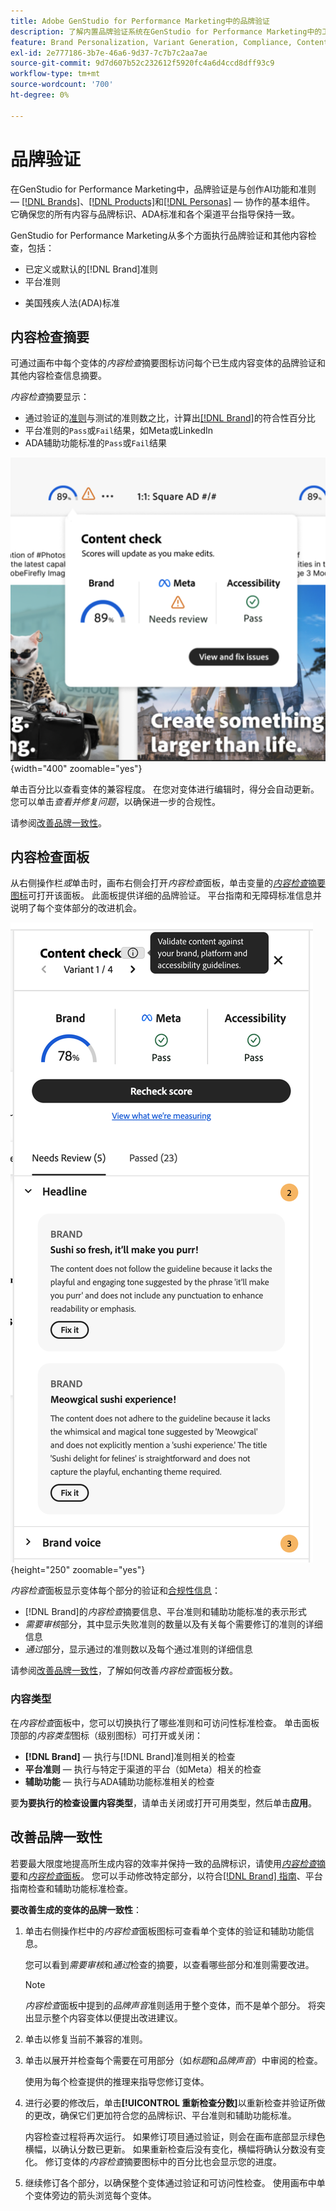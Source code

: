 ```yaml
---
title: Adobe GenStudio for Performance Marketing中的品牌验证
description: 了解内置品牌验证系统在GenStudio for Performance Marketing中的工作方式。
feature: Brand Personalization, Variant Generation, Compliance, Content Generation, Content Review, Generative AI
exl-id: 2e777186-3b7e-46a6-9d37-7c7b7c2aa7ae
source-git-commit: 9d7d607b52c232612f5920fc4a6d4ccd8dff93c9
workflow-type: tm+mt
source-wordcount: '700'
ht-degree: 0%

---
```


# 品牌验证

在GenStudio for Performance Marketing中，品牌验证是与创作AI功能和准则 — [[!DNL Brands]](/help/user-guide/guidelines/brands.md)、[[!DNL Products]](/help/user-guide/guidelines/products.md)和[[!DNL Personas]](/help/user-guide/guidelines/personas.md) — 协作的基本组件。 它确保您的所有内容与品牌标识、ADA标准和各个渠道平台指导保持一致。

GenStudio for Performance Marketing从多个方面执行品牌验证和其他内容检查，包括：

* 已定义或默认的[!DNL Brand]准则
* 平台准则
<!-- * Ethical considerations related to gender, ethnicity, race, disability status, and age in AI-generated content -->
* 美国残疾人法(ADA)标准

## 内容检查摘要

可通过画布中每个变体的&#x200B;_内容检查_&#x200B;摘要图标访问每个已生成内容变体的品牌验证和其他内容检查信息摘要。

_内容检查_&#x200B;摘要显示：

* 通过验证的[准则](overview.md)与测试的准则数之比，计算出[[!DNL Brand]](brands.md)的符合性百分比
* 平台准则的`Pass`或`Fail`结果，如Meta或LinkedIn
* ADA辅助功能标准的`Pass`或`Fail`结果

![内容检查摘要](/help/assets/content-check-summary.png){width="400" zoomable="yes"}

单击百分比以查看变体的兼容程度。 在您对变体进行编辑时，得分会自动更新。 您可以单击&#x200B;_查看并修复问题_，以确保进一步的合规性。

请参阅[改善品牌一致性](#improve-brand-alignment)。

## 内容检查面板

从右侧操作栏&#x200B;_或_&#x200B;单击时，画布右侧会打开&#x200B;_内容检查_&#x200B;面板，单击变量的&#x200B;[_内容检查_&#x200B;摘要图标](#content-check-summary)可打开该面板。 此面板提供详细的品牌验证。 平台指南和无障碍标准信息并说明了每个变体部分的改进机会。

![内容检查面板](/help/assets/content-check-panel.png){height="250" zoomable="yes"}

_内容检查_&#x200B;面板显示变体每个部分的验证和[合规性信息](/help/user-guide/guidelines/overview.md#compliance)：

* [!DNL Brand]的&#x200B;_内容检查_&#x200B;摘要信息、平台准则和辅助功能标准的表示形式
* _需要审核_&#x200B;部分，其中显示失败准则的数量以及有关每个需要修订的准则的详细信息
* _通过_&#x200B;部分，显示通过的准则数以及每个通过准则的详细信息

请参阅[改善品牌一致性](#improve-brand-alignment)，了解如何改善&#x200B;_内容检查_&#x200B;面板分数。

### 内容类型

在&#x200B;_内容检查_&#x200B;面板中，您可以切换执行了哪些准则和可访问性标准检查。 单击面板顶部的&#x200B;_内容类型_&#x200B;图标（级别图标）可打开或关闭：

* **[!DNL Brand]** — 执行与[!DNL Brand]准则相关的检查
* **平台准则** — 执行与特定于渠道的平台（如Meta）相关的检查
* **辅助功能** — 执行与ADA辅助功能标准相关的检查

要&#x200B;**为要执行的检查设置内容类型**，请单击关闭或打开可用类型，然后单击&#x200B;**应用**。

## 改善品牌一致性

若要最大限度地提高所生成内容的效率并保持一致的品牌标识，请使用&#x200B;[_内容检查_&#x200B;摘要](#content-check-summary)和&#x200B;[_内容检查_&#x200B;面板](#content-check-panel)。 您可以手动修改特定部分，以符合[[!DNL Brand] 指南](brands.md)、平台指南检查和辅助功能标准检查。

**要改善生成的变体的品牌一致性**：

1. 单击右侧操作栏中的&#x200B;_内容检查_&#x200B;面板图标可查看单个变体的验证和辅助功能信息。

   您可以看到&#x200B;_需要审核_&#x200B;和&#x200B;_通过_&#x200B;检查的摘要，以查看哪些部分和准则需要改进。

   >[!NOTE]
   >
   > _内容检查_&#x200B;面板中提到的&#x200B;_品牌声音_&#x200B;准则适用于整个变体，而不是单个部分。 将突出显示整个内容变体以便提出改进建议。

1. 单击以修复当前不兼容的准则。
1. 单击以展开并检查每个需要在可用部分（如&#x200B;_标题_&#x200B;和&#x200B;_品牌声音_）中审阅的检查。

   使用为每个检查提供的推理来指导您修订变体。

1. 进行必要的修改后，单击&#x200B;**[!UICONTROL 重新检查分数]**&#x200B;以重新检查并验证所做的更改，确保它们更加符合您的品牌标识、平台准则和辅助功能标准。

   内容检查过程将再次运行。 如果修订项目通过验证，则会在画布底部显示绿色横幅，以确认分数已更新。 如果重新检查后没有变化，横幅将确认分数没有变化。 修订变体的&#x200B;_内容检查_&#x200B;摘要图标中的百分比也会显示您的进度。

1. 继续修订各个部分，以确保整个变体通过验证和可访问性检查。 使用画布中单个变体旁边的箭头浏览每个变体。

